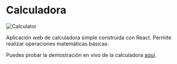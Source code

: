 # Calculadora

![Calculator](https://github.com/licha-esc/React-Calculator.github.io/assets/104387269/664fe8c8-c4bb-44d7-8356-9d5bde3d0db5)

Aplicación web de calculadora simple construida con React. Permite realizar operaciones matemáticas básicas.

Puedes probar la demostración en vivo de la calculadora [aquí](https://licha-esc.github.io/React-Calculator.github.io/).
